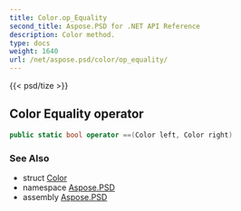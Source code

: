 ```yaml
---
title: Color.op_Equality
second_title: Aspose.PSD for .NET API Reference
description: Color method. 
type: docs
weight: 1640
url: /net/aspose.psd/color/op_equality/
---
```

{{< psd/tize >}}
## Color Equality operator

```csharp
public static bool operator ==(Color left, Color right)
```

### See Also

* struct [Color](../)
* namespace [Aspose.PSD](../../color/)
* assembly [Aspose.PSD](../../../)


